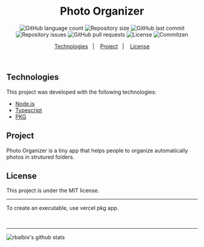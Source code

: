 <h1 align="center">
Photo Organizer
</h1>

<p align="center">
  <img alt="GitHub language count" src="https://img.shields.io/github/languages/count/rbalbix/photo">

  <img alt="Repository size" src="https://img.shields.io/github/repo-size/rbalbix/photo">

  <img alt="GitHub last commit" src="https://img.shields.io/github/last-commit/rbalbix/photo">

  <img alt="Repository issues" src="https://img.shields.io/github/issues/rbalbix/photo">

  <img alt="GitHub pull requests" src="https://img.shields.io/github/issues-pr/rbalbix/photo">

  <img alt="License" src="https://img.shields.io/badge/license-MIT-brightgreen">

  <img alt="Commitzen" src="https://img.shields.io/badge/commitizen-friendly-brightgreen.svg">

</p>

<p align="center">
  <a href="#technologies">Technologies</a>&nbsp;&nbsp;&nbsp;|&nbsp;&nbsp;&nbsp;
  <a href="#project">Project</a>&nbsp;&nbsp;&nbsp;|&nbsp;&nbsp;&nbsp;
  <a href="#license">License</a>
</p>

<br>

## Technologies

This project was developed with the following technologies:

- [Node.js](https://nodejs.org/en/)
- [Typescript](https://www.typescriptlang.org/)
- [PKG](https://github.com/vercel/pkg)

## Project

Photo Organizer is a tiny app that helps people to organize automatically photos in strutured folders.

## License

This project is under the MIT license.

---

<p>
  To create an executable, use vercel pkg app.
</p>
</br>

---

![rbalbix's github stats](https://github-readme-stats.vercel.app/api?username=rbalbix)
